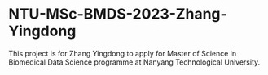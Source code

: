 # NTU-MSc-BMDS-2023-Zhang-Yingdong

This project is for Zhang Yingdong to apply for Master of Science in Biomedical Data Science programme at Nanyang Technological University.